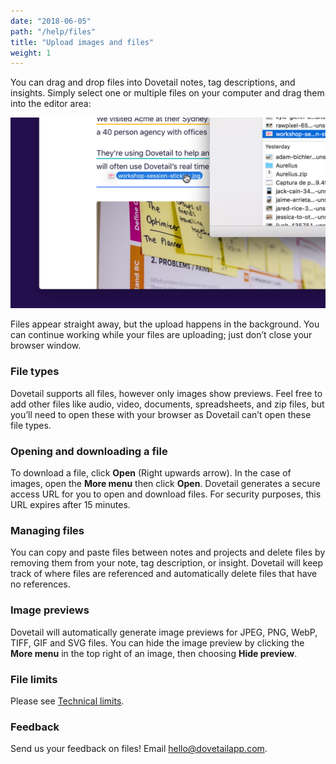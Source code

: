 ```yaml
---
date: "2018-06-05"
path: "/help/files"
title: "Upload images and files"
weight: 1
---
```


You can drag and drop files into Dovetail notes, tag descriptions, and insights. Simply select one or multiple files on your computer and drag them into the editor area:

![Screenshot of dragging an image into Dovetail](./drag.png)

Files appear straight away, but the upload happens in the background. You can continue working while your files are uploading; just don’t close your browser window.

### File types

Dovetail supports all files, however only images show previews. Feel free to add other files like audio, video, documents, spreadsheets, and zip files, but you’ll need to open these with your browser as Dovetail can’t open these file types.

### Opening and downloading a file

To download a file, click **Open** (Right upwards arrow). In the case of images, open the **More menu** then click **Open**. Dovetail generates a secure access URL for you to open and download files. For security purposes, this URL expires after 15 minutes.

### Managing files

You can copy and paste files between notes and projects and delete files by removing them from your note, tag description, or insight. Dovetail will keep track of where files are referenced and automatically delete files that have no references.

### Image previews

Dovetail will automatically generate image previews for JPEG, PNG, WebP, TIFF, GIF and SVG files. You can hide the image preview by clicking the **More menu** in the top right of an image, then choosing **Hide preview**.

### File limits

Please see [Technical limits](/help/limits).

### Feedback

Send us your feedback on files! Email [hello@dovetailapp.com](mailto:hello@dovetailapp.com).
